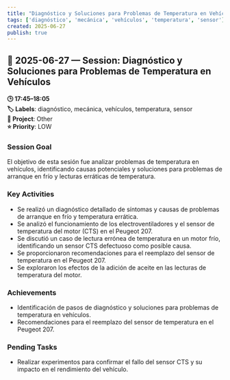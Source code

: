 ```yaml
---
title: "Diagnóstico y Soluciones para Problemas de Temperatura en Vehículos"
tags: ['diagnóstico', 'mecánica', 'vehículos', 'temperatura', 'sensor']
created: 2025-06-27
publish: true
---
```


## 📅 2025-06-27 — Session: Diagnóstico y Soluciones para Problemas de Temperatura en Vehículos

**🕒 17:45–18:05**  
**🏷️ Labels**: diagnóstico, mecánica, vehículos, temperatura, sensor  
**📂 Project**: Other  
**⭐ Priority**: LOW  


### Session Goal
El objetivo de esta sesión fue analizar problemas de temperatura en vehículos, identificando causas potenciales y soluciones para problemas de arranque en frío y lecturas erráticas de temperatura.

### Key Activities
- Se realizó un diagnóstico detallado de síntomas y causas de problemas de arranque en frío y temperatura errática.
- Se analizó el funcionamiento de los electroventiladores y el sensor de temperatura del motor (CTS) en el Peugeot 207.
- Se discutió un caso de lectura errónea de temperatura en un motor frío, identificando un sensor CTS defectuoso como posible causa.
- Se proporcionaron recomendaciones para el reemplazo del sensor de temperatura en el Peugeot 207.
- Se exploraron los efectos de la adición de aceite en las lecturas de temperatura del motor.

### Achievements
- Identificación de pasos de diagnóstico y soluciones para problemas de temperatura en vehículos.
- Recomendaciones para el reemplazo del sensor de temperatura en el Peugeot 207.

### Pending Tasks
- Realizar experimentos para confirmar el fallo del sensor CTS y su impacto en el rendimiento del vehículo.
